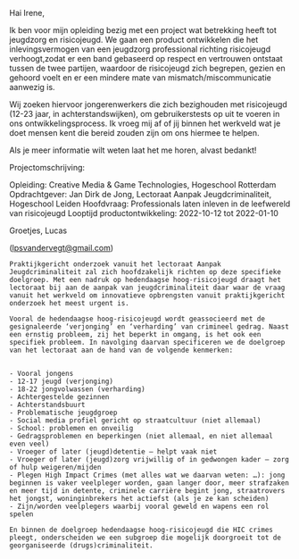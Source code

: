 
Hai Irene,

Ik ben voor mijn opleiding bezig met een project wat betrekking heeft tot jeugdzorg en risicojeugd. We gaan een product ontwikkelen die het inlevingsvermogen van een jeugdzorg professional richting risicojeugd verhoogt,zodat er een band gebaseerd op respect en vertrouwen ontstaat tussen de twee partijen, waardoor de risicojeugd zich begrepen, gezien en gehoord voelt en er een mindere mate van mismatch/miscommunicatie aanwezig is.

Wij zoeken hiervoor jongerenwerkers die zich bezighouden met risicojeugd (12-23 jaar, in achterstandswijken), om gebruikerstests op uit te voeren in ons ontwikkelingsprocess. Ik vroeg mij af of jij binnen het werkveld wat je doet mensen kent die bereid zouden zijn om ons hiermee te helpen. 

Als je meer informatie wilt weten laat het me horen, alvast bedankt!

Projectomschrijving:

Opleiding: Creative Media & Game Technologies, Hogeschool Rotterdam 
Opdrachtgever: Jan Dirk de Jong, Lectoraat Aanpak Jeugdcriminaliteit, Hogeschool Leiden
Hoofdvraag: Professionals laten inleven in de leefwereld van risicojeugd
Looptijd productontwikkeling: 2022-10-12 tot 2022-01-10


Groetjes,
Lucas

(lpsvandervegt@gmail.com)


```
Praktijkgericht onderzoek vanuit het lectoraat Aanpak Jeugdcriminaliteit zal zich hoofdzakelijk richten op deze specifieke doelgroep. Met een nadruk op hedendaagse hoog-risicojeugd draagt het lectoraat bij aan de aanpak van jeugdcriminaliteit daar waar de vraag vanuit het werkveld om innovatieve opbrengsten vanuit praktijkgericht onderzoek het meest urgent is.
 
Vooral de hedendaagse hoog-risicojeugd wordt geassocieerd met de gesignaleerde ‘verjonging’ en ‘verharding’ van crimineel gedrag. Naast een ernstig probleem, zij het beperkt in omgang, is het ook een specifiek probleem. In navolging daarvan specificeren we de doelgroep van het lectoraat aan de hand van de volgende kenmerken:
 

- Vooral jongens
- 12-17 jeugd (verjonging)
- 18-22 jongvolwassen (verharding)
- Achtergestelde gezinnen
- Achterstandsbuurt
- Problematische jeugdgroep
- Social media profiel gericht op straatcultuur (niet allemaal)
- School: problemen en onveilig
- Gedragsproblemen en beperkingen (niet allemaal, en niet allemaal even veel)
- Vroeger of later (jeugd)detentie – helpt vaak niet
- Vroeger of later (jeugd)zorg vrijwillig of in gedwongen kader – zorg of hulp weigeren/mijden
- Plegen High Impact Crimes (met alles wat we daarvan weten: …): jong beginnen is vaker veelpleger worden, gaan langer door, meer strafzaken en meer tijd in detente, criminele carrière begint jong, straatrovers het jongst, woninginbrekers het actiefst (als je ze kan scheiden)
- Zijn/worden veelplegers waarbij vooral geweld en wapens een rol spelen

En binnen de doelgroep hedendaagse hoog-risicojeugd die HIC crimes pleegt, onderscheiden we een subgroep die mogelijk doorgroeit tot de georganiseerde (drugs)criminaliteit.
```